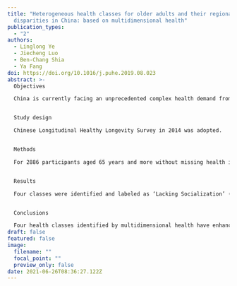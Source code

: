 ```yaml
---
title: "Heterogeneous health classes for older adults and their regional
  disparities in China: based on multidimensional health"
publication_types:
  - "2"
authors:
  - Linglong Ye
  - Jiecheng Luo
  - Ben-Chang Shia
  - Ya Fang
doi: https://doi.org/10.1016/j.puhe.2019.08.023
abstract: >-
  Objectives

  China is currently facing an unprecedented complex health demand from a rapidly aging population. Based on multidimensional health, this study aimed to identify heterogeneous latent health classes for older Chinese people, and assess regional disparities and associated sociodemographic factors.


  Study design

  Chinese Longitudinal Healthy Longevity Survey in 2014 was adopted.


  Methods

  For 2886 participants aged 65 years and more without missing health indicators in physical, psychological, and social dimensions, latent class analysis was used to identify heterogeneous health. For 2128 participants with complete information, logistic regressions were used to examine how regional divisions and sociodemographic factors impact each identified class.


  Results

  Four classes were identified and labeled as ‘Lacking Socialization’ (17.4%), ‘High Comorbidity’ (13.7%), ‘Functional Impairment’ (7.1%), and ‘Relative Health’ (61.8%). When the Relative Health class was the reference, the likelihoods of the High Comorbidity and Functional Impairment classes were higher for older adults in eastern and central regions than in western regions. Those in eastern regions also tended to be in the Lacking Socialization class than in western regions. The effects of regional divisions on the different classes were significantly impacted by sociodemographic characteristics.


  Conclusions

  Four health classes identified by multidimensional health have enhanced our understanding of heterogeneity among older Chinese people. By examining regional disparities in China, our study provided evidence for health policies addressing the issue of aging with respect to regional disparities.
draft: false
featured: false
image:
  filename: ""
  focal_point: ""
  preview_only: false
date: 2021-06-26T08:36:27.122Z
---
```

